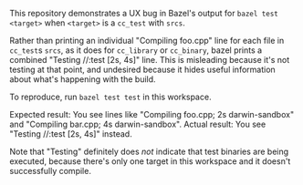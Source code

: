 This repository demonstrates a UX bug in Bazel's output for `bazel test <target>` when `<target>` is a `cc_test` with `srcs`.

Rather than printing an individual "Compiling foo.cpp" line for each file in `cc_test`s `srcs`, as it does for `cc_library` or `cc_binary`, bazel prints a combined "Testing //:test [2s, 4s]" line. This is misleading because it's not testing at that point, and undesired because it hides useful information about what's happening with the build.

To reproduce, run `bazel test test` in this workspace.

Expected result: You see lines like "Compiling foo.cpp; 2s darwin-sandbox" and "Compiling bar.cpp; 4s darwin-sandbox".
Actual result: You see "Testing //:test [2s, 4s]" instead.

Note that "Testing" definitely does *not* indicate that test binaries are being executed, because there's only one target in this workspace and it doesn't successfully compile.
